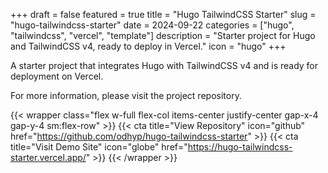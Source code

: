 +++
draft = false
featured = true
title = "Hugo TailwindCSS Starter"
slug = "hugo-tailwindcss-starter"
date = 2024-09-22
categories = ["hugo", "tailwindcss", "vercel", "template"]
description = "Starter project for Hugo and TailwindCSS v4, ready to deploy in Vercel."
icon = "hugo"
+++

A starter project that integrates Hugo with TailwindCSS v4 and is ready for deployment on Vercel.

<!--more-->

For more information, please visit the project repository.

{{< wrapper class="flex w-full flex-col items-center justify-center gap-x-4 gap-y-4 sm:flex-row" >}}
{{< cta title="View Repository" icon="github" href="https://github.com/odhyp/hugo-tailwindcss-starter" >}}
{{< cta title="Visit Demo Site" icon="globe" href="https://hugo-tailwindcss-starter.vercel.app/" >}}
{{< /wrapper >}}
